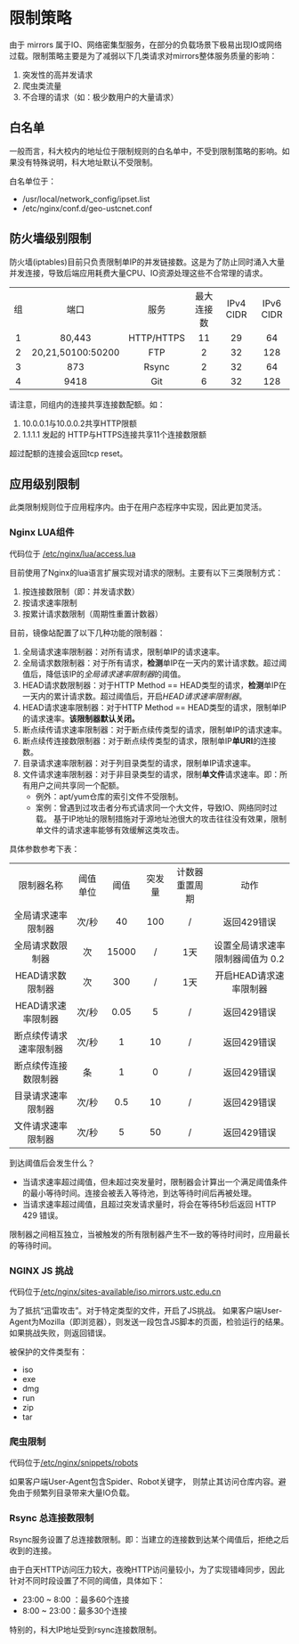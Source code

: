 # 限制策略

由于 mirrors 属于IO、网络密集型服务，在部分的负载场景下极易出现IO或网络过载。限制策略主要是为了减弱以下几类请求对mirrors整体服务质量的影响：

1. 突发性的高并发请求
2. 爬虫类流量
3. 不合理的请求（如：极少数用户的大量请求）

## 白名单

一般而言，科大校内的地址位于限制规则的白名单中，不受到限制策略的影响。如果没有特殊说明，科大地址默认不受限制。

白名单位于：

* /usr/local/network_config/ipset.list
* /etc/nginx/conf.d/geo-ustcnet.conf

## 防火墙级别限制

防火墙(iptables)目前只负责限制单IP的并发链接数。这是为了防止同时涌入大量并发连接，导致后端应用耗费大量CPU、IO资源处理这些不合常理的请求。

|      |                   |            |            |           |           |
| :--: | :---------------: | :--------: | :--------: | :-------: | :-------: |
|  组  |       端口        |    服务    | 最大连接数 | IPv4 CIDR | IPv6 CIDR |
|  1   |      80,443       | HTTP/HTTPS |     11     |    29     |    64     |
|  2   | 20,21,50100:50200 |    FTP     |     2      |    32     |    128    |
|  3   |        873        |   Rsync    |     2      |    32     |    64     |
|  4   |       9418        |    Git     |     6      |    32     |    128    |

请注意，同组内的连接共享连接数配额。如： 

1. 10.0.0.1与10.0.0.2共享HTTP限额
2. 1.1.1.1 发起的 HTTP与HTTPS连接共享11个连接数限额

超过配额的连接会返回tcp reset。

## 应用级别限制

此类限制规则位于应用程序内。由于在用户态程序中实现，因此更加灵活。

### Nginx LUA组件

代码位于 [/etc/nginx/lua/access.lua](https://git.ustclug.org/mirrors/nginx-config/blob/master/lua/access.lua)

目前使用了Nginx的lua语言扩展实现对请求的限制。主要有以下三类限制方式：

1. 按连接数限制（即：并发请求数）
2. 按请求速率限制
3. 按累计请求数限制（周期性重置计数器）

目前，镜像站配置了以下几种功能的限制器：

1. 全局请求速率限制器：对所有请求，限制单IP的请求速率。
2. 全局请求数限制器：对于所有请求，**检测**单IP在一天内的累计请求数。超过阈值后，降低该IP的*全局请求速率限制器*的阈值。
3. HEAD请求数限制器：对于HTTP Method == HEAD类型的请求，**检测**单IP在一天内的累计请求数。超过阈值后，开启*HEAD请求速率限制器*。
4. HEAD请求速率限制器：对于HTTP Method == HEAD类型的请求，限制单IP的请求速率。**该限制器默认关闭。**
5. 断点续传请求速率限制器：对于断点续传类型的请求，限制单IP的请求速率。
6. 断点续传连接数限制器：对于断点续传类型的请求，限制单IP**单URI**的连接数。
7. 目录请求速率限制器：对于列目录类型的请求，限制单IP请求速率。
8. 文件请求速率限制器：对于非目录类型的请求，限制**单文件**请求速率。即：所有用户之间共享同一个配额。
   * 例外：apt/yum仓库的索引文件不受限制。
   * 案例：曾遇到过攻击者分布式请求同一个大文件，导致IO、网络同时过载。 基于IP地址的限制措施对于源地址池很大的攻击往往没有效果，限制单文件的请求速率能够有效缓解这类攻击。

具体参数参考下表：

|                        |          |       |        |                |                                  |
| :--------------------: | :------: | :---: | :----: | :------------: | :------------------------------: |
|       限制器名称       | 阈值单位 | 阈值  | 突发量 | 计数器重置周期 |               动作               |
|   全局请求速率限制器   |  次/秒   |  40   |  100   |       /        |           返回429错误            |
|    全局请求数限制器    |    次    | 15000 |   /    |      1天       | 设置全局请求速率限制器阈值为 0.2 |
|    HEAD请求数限制器    |    次    |  300  |   /    |      1天       |      开启HEAD请求速率限制器      |
|   HEAD请求速率限制器   |  次/秒   | 0.05  |   5    |       /        |           返回429错误            |
| 断点续传请求速率限制器 |  次/秒   |   1   |   10   |       /        |           返回429错误            |
|  断点续传连接数限制器  |    条    |   1   |   0    |       /        |           返回429错误            |
|   目录请求速率限制器   |  次/秒   |  0.5  |   10   |       /        |           返回429错误            |
|   文件请求速率限制器   |  次/秒   |   5   |   50   |       /        |           返回429错误            |

到达阈值后会发生什么？

* 当请求速率超过阈值，但未超过突发量时，限制器会计算出一个满足阈值条件的最小等待时间。连接会被丢入等待池，到达等待时间后再被处理。
* 当请求速率超过阈值，且超过突发请求量时，将会在等待5秒后返回 HTTP 429 错误。

限制器之间相互独立，当被触发的所有限制器产生不一致的等待时间时，应用最长的等待时间。

### NGINX JS 挑战

代码位于[/etc/nginx/sites-available/iso.mirrors.ustc.edu.cn](https://git.ustclug.org/mirrors/nginx-config/blob/master/sites-available/iso.mirrors.ustc.edu.cn)

为了抵抗“迅雷攻击”。对于特定类型的文件，开启了JS挑战。 如果客户端User-Agent为Mozilla（即浏览器），则发送一段包含JS脚本的页面，检验运行的结果。如果挑战失败，则返回错误。

被保护的文件类型有：

* iso
* exe
* dmg
* run
* zip
* tar

### 爬虫限制

代码位于[/etc/nginx/snippets/robots](https://git.ustclug.org/mirrors/nginx-config/blob/master/snippets/robots)

如果客户端User-Agent包含Spider、Robot关键字， 则禁止其访问仓库内容。避免由于频繁列目录带来大量IO负载。

### Rsync 总连接数限制

Rsync服务设置了总连接数限制。即：当建立的连接数到达某个阈值后，拒绝之后收到的连接。

由于白天HTTP访问压力较大，夜晚HTTP访问量较小，为了实现错峰同步，因此针对不同时段设置了不同的阈值，具体如下：

* 23:00 ~ 8:00 ：最多60个连接
* 8:00 ~ 23:00：最多30个连接

特别的，科大IP地址受到rsync连接数限制。





